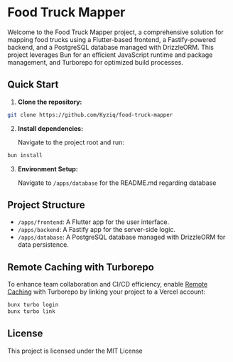 # Food Truck Mapper

Welcome to the Food Truck Mapper project, a comprehensive solution for mapping food trucks using a Flutter-based frontend, a Fastify-powered backend, and a PostgreSQL database managed with DrizzleORM. This project leverages Bun for an efficient JavaScript runtime and package management, and Turborepo for optimized build processes.

## Quick Start

1. **Clone the repository:**

```sh
git clone https://github.com/Kyziq/food-truck-mapper
```

2. **Install dependencies:**

   Navigate to the project root and run:

```sh
bun install
```

3. **Environment Setup:**

   Navigate to `/apps/database` for the README.md regarding database

## Project Structure

- `/apps/frontend`: A Flutter app for the user interface.
- `/apps/backend`: A Fastify app for the server-side logic.
- `/apps/database`: A PostgreSQL database managed with DrizzleORM for data persistence.

## Remote Caching with Turborepo

To enhance team collaboration and CI/CD efficiency, enable [Remote Caching](https://turbo.build/repo/docs/core-concepts/remote-caching) with Turborepo by linking your project to a Vercel account:

```sh
bunx turbo login
bunx turbo link
```

## License

This project is licensed under the MIT License
